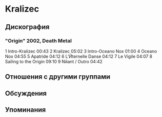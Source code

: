 # Kralizec



## Дискография

### "Origin" 2002, Death Metal

1 Intro-Kralizec 00:43
2 Kralizec 05:02
3 Intro-Oceano Nox 01:00
4 Oceano Nox 04:55
5 Apatride 04:12
6 L’Йternelle Danse 04:12
7 Le Vigile 04:07
8 Sailing to the Origin 09:10
9 Nйant / Outro 04:42


## Отношения с другими группами


## Обсуждения


## Упоминания

